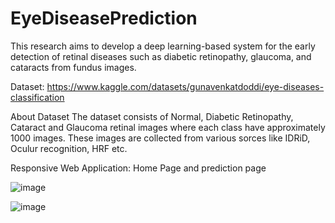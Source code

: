 # EyeDiseasePrediction
This research aims to develop a deep learning-based system for the early detection of retinal diseases such as diabetic retinopathy, glaucoma, and cataracts from fundus images. 

Dataset: https://www.kaggle.com/datasets/gunavenkatdoddi/eye-diseases-classification

About Dataset
The dataset consists of Normal, Diabetic Retinopathy, Cataract and Glaucoma retinal images where each class have approximately 1000 images. These images are collected from various sorces like IDRiD, Oculur recognition, HRF etc.

Responsive Web Application: Home Page and prediction page

![image](https://github.com/user-attachments/assets/47db8459-d256-4174-8111-58d3ce41506a)

![image](https://github.com/user-attachments/assets/39a4e43a-e3f4-44e3-9113-cf9dbdf68de1)

